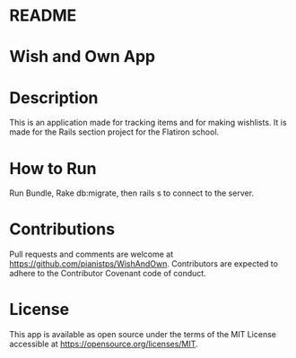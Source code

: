 # README

# Wish and Own App

# Description

This is an application made for tracking items and for making wishlists. It is made for the Rails section project for the Flatiron school.

# How to Run

Run Bundle, Rake db:migrate, then rails s to connect to the server.

# Contributions

Pull requests and comments are welcome at https://github.com/pianistps/WishAndOwn. Contributors are expected to adhere to the Contributor Covenant code of conduct.

# License

This app is available as open source under the terms of the MIT License accessible at https://opensource.org/licenses/MIT.
